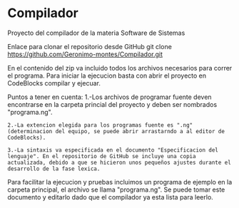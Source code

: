 # Compilador
Proyecto del compilador de la materia Software de Sistemas

Enlace para clonar el repositorio desde GitHub
git clone https://github.com/Geronimo-montes/Compilador.git

En el contenido del zip va incluido todos los archivos necesarios para correr el programa. Para iniciar la ejecucion basta con abrir el proyecto en CodeBlocks compilar y ejecuar.

Puntos a tener en cuenta:
    1.-Los archivos de programar fuente deven encontrarse en la carpeta princial del proyecto y deben ser nombrados "programa.ng".

    2.-La extencion elegida para los programas fuente es ".ng" (determinacion del equipo, se puede abrir arrastarndo a al editor de CodeBlocks).

    3.-La sintaxis va especificada en el documento "Especificacion del lenguaje". En el repositorio de GitHub se incluye una copia actualizada, debido a que se hicieron unos pequeños ajustes durante el desarrollo de la fase lexica.

Para facilitar la ejecucion y pruebas incluimos un programa de ejemplo en la carpeta principal, el archivo se llama "programa.ng". Se puede tomar este documento y editarlo dado que el compilador ya esta lista para leerlo. 

